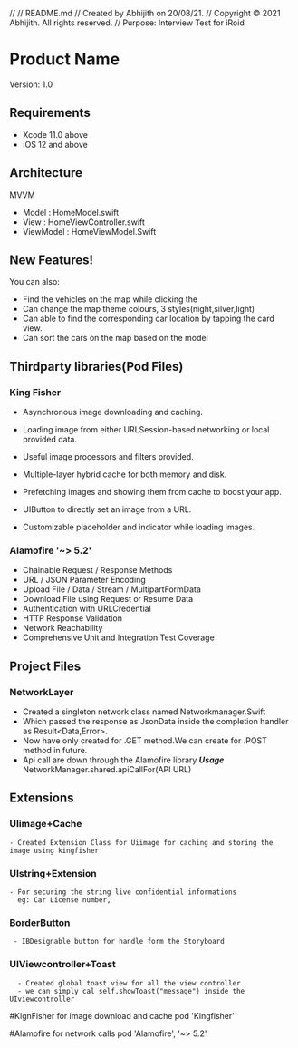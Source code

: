 //
//  README.md
//  Created by Abhijith on 20/08/21.
//  Copyright © 2021 Abhijith. All rights reserved.
// Purpose: Interview Test for iRoid

# Product Name


Version: 1.0


## Requirements
- Xcode 11.0 above
- iOS 12 and above

## Architecture
MVVM
- Model : HomeModel.swift
- View : HomeViewController.swift
- ViewModel : HomeViewModel.Swift

## New Features!
You can also:
- Find the vehicles on the map while clicking the 
- Can change the map theme colours, 3 styles(night,silver,light)
- Can able to find the corresponding car location by tapping the card view.
- Can sort the cars on the map based on the model 

## Thirdparty libraries(Pod Files)

### King Fisher
- Asynchronous image downloading and caching.
- Loading image from either URLSession-based networking or local provided data.
- Useful image processors and filters provided.
-  Multiple-layer hybrid cache for both memory and disk.

- Prefetching images and showing them from cache to boost your app.
-  UIButton to directly set an image from a URL.
- Customizable placeholder and indicator while loading images.

### Alamofire '~> 5.2'
- Chainable Request / Response Methods
- URL / JSON Parameter Encoding
- Upload File / Data / Stream / MultipartFormData
- Download File using Request or Resume Data
- Authentication with URLCredential
- HTTP Response Validation
- Network Reachability
- Comprehensive Unit and Integration Test Coverage


## Project Files
### NetworkLayer
- Created a singleton network class named Networkmanager.Swift
- Which passed the response as JsonData inside the completion handler as Result<Data,Error>.
- Now have only created for .GET method.We can create for .POST method in future.
- Api call are down through the Alamofire library
 ***Usage***
           NetworkManager.shared.apiCallFor(API URL)


## Extensions

### UIimage+Cache
    - Created Extension Class for Uiimage for caching and storing the image using kingfisher
    
### UIstring+Extension
    - For securing the string live confidential informations
      eg: Car License number,


### BorderButton
     - IBDesignable button for handle form the Storyboard

### UIViewcontroller+Toast
      - Created global toast view for all the view controller
      - we can simply cal self.showToast("message") inside the UIviewcontroller


#KignFisher for image download and cache
      pod 'Kingfisher'

 #Alamofire for network calls
      pod 'Alamofire', '~> 5.2'
